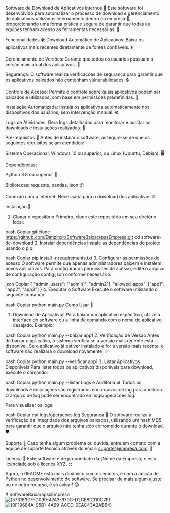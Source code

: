 Software de Download de Aplicativos Internos 🚀
Este software foi desenvolvido para automatizar o processo de download e gerenciamento de aplicativos utilizados internamente dentro da empresa 🏢, proporcionando uma forma prática e segura de garantir que todas as equipes tenham acesso às ferramentas necessárias. 🎯

Funcionalidades 🛠️
Download Automático de Aplicativos: Baixa os aplicativos mais recentes diretamente de fontes confiáveis. ⬇️

Gerenciamento de Versões: Garante que todos os usuários possuam a versão mais atual dos aplicativos. 📲

Segurança: O software realiza verificações de segurança para garantir que os aplicativos baixados não contenham vulnerabilidades. 🔒

Controle de Acesso: Permite o controle sobre quais aplicativos podem ser baixados e utilizados, com base em permissões predefinidas. 🔑

Instalação Automatizada: Instala os aplicativos automaticamente nos dispositivos dos usuários, sem intervenção manual. ⚙️

Logs de Atividades: Gera logs detalhados para monitorar e auditar os downloads e instalações realizados. 📜

Pré-requisitos 🧰
Antes de instalar o software, assegure-se de que os seguintes requisitos sejam atendidos:

Sistema Operacional: Windows 10 ou superior, ou Linux (Ubuntu, Debian). 🖥️

Dependências:

Python 3.8 ou superior 🐍

Bibliotecas: requests, pandas, json 📦

Conexão com a Internet: Necessária para o download dos aplicativos 🌐

Instalação 🔧
1. Clonar o repositório
Primeiro, clone este repositório em seu diretório local:

bash
Copiar
git clone https://github.com/Danzinxit/SoftwareBaixarapssEmpresa.git
cd software-de-download
2. Instalar dependências
Instale as dependências do projeto usando o pip:

bash
Copiar
pip install -r requirements.txt
3. Configurar as permissões de acesso
O software permite que apenas administradores baixem e instalem novos aplicativos. Para configurar as permissões de acesso, edite o arquivo de configuração config.json conforme necessário:

json
Copiar
{
  "admin_users": ["admin1", "admin2"],
  "allowed_apps": ["app1", "app2", "app3"]
}
4. Executar o Software
Execute o software utilizando o seguinte comando:

bash
Copiar
python main.py
Como Usar 📝
1. Download de Aplicativos
Para baixar um aplicativo específico, utilize a interface do software ou a linha de comando com o nome do aplicativo desejado. Exemplo:

bash
Copiar
python main.py --baixar app1
2. Verificação de Versão
Antes de baixar o aplicativo, o sistema verifica se a versão mais recente está disponível. Se o aplicativo já estiver instalado e for a versão mais recente, o software não realizará o download novamente. ✅

bash
Copiar
python main.py --verificar app1
3. Listar Aplicativos Disponíveis
Para listar todos os aplicativos disponíveis para download, execute o comando:

bash
Copiar
python main.py --listar
Logs e Auditoria 📊
Todos os downloads e instalações são registrados em arquivos de log para auditoria. O arquivo de log pode ser encontrado em logs/operacoes.log.

Para visualizar os logs:

bash
Copiar
cat logs/operacoes.log
Segurança 🔐
O software realiza a verificação da integridade dos arquivos baixados, utilizando um hash MD5 para garantir que o arquivo não tenha sido corrompido durante o download. 🛡️

Suporte 💬
Caso tenha algum problema ou dúvida, entre em contato com a equipe de suporte técnico através do email: suporte@empresa.com. 📧

Licença 📜
Este software é de propriedade da [Nome da Empresa] e está licenciado sob a licença XYZ. ⚖️

Agora, o README está mais dinâmico com os emotes, e com a adição de Python no desenvolvimento do software. Se precisar de mais algum ajuste ou de outro recurso, é só avisar! 😊


﻿# SoftwareBaixarapssEmpresa
![{573163DF-D099-47A3-970C-D2CE8D010C7F}](https://github.com/user-attachments/assets/01d56f13-0c64-4971-b7cd-1e2d6c6be7e7)
![{0F19684A-95B1-4A69-A0CD-0EAC43A2AB54}](https://github.com/user-attachments/assets/014332cd-1511-4a1e-9b69-e7ae919e9c54)
